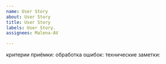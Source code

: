 ```yaml
---
name: User Story
about: User Story
title: User Story
labels: User Story.
assignees: Malena-AV

---
```


критерии приёмки:
обработка ошибок:
технические заметки:
